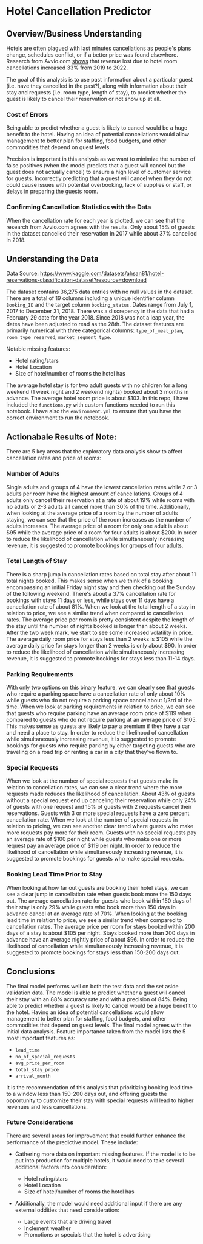 # Hotel Cancellation Predictor


## Overview/Business Understanding
Hotels are often plagued with last minutes cancellations as people's plans change, schedules conflict, or if a better price was found elsewhere. Research from Avvio.com [shows](https://www.avvio.com/2022-cancellation-rate-trends/) that revenue lost due to  hotel room cancellations increased 33% from 2019 to 2022.

The goal of this analysis is to use past information about a particular guest (i.e. have they cancelled in the past?), along with information about their stay and requests (i.e. room type, length of stay), to predict whether the guest is likely to cancel their reservation or not show up at all. 

### Cost of Errors
Being able to predict whether a guest is likely to cancel would be a huge benefit to the hotel. Having an idea of potential cancellations would allow management to better plan for staffing, food budgets, and other commodities that depend on guest levels. 

Precision is important in this analysis as we want to minimize the number of false positives (when the model predicts that a guest will cancel but the guest does not actually cancel) to ensure a high level of customer service for guests. Incorrectly predicting that a guest will cancel when they do not could cause issues with potential overbooking, lack of supplies or staff, or delays in preparing the guests room.

### Confirming Cancellation Statistics with the Data
When the cancellation rate for each year is plotted, we can see that the research from Avvio.com agrees with the results. Only about 15% of guests in the dataset cancelled their reservation in 2017 while about 37% cancelled in 2018.


## Understanding the Data
Data Source: https://www.kaggle.com/datasets/ahsan81/hotel-reservations-classification-dataset?resource=download

The dataset contains 36,275 data entries with no null values in the dataset. There are a total of 19 columns including a unique identifier column `Booking_ID` and the target column `booking_status`. 
Dates range from July 1, 2017 to December 31, 2018. There was a discrepency in the data that had a February 29 date for the year 2018. Since 2018 was not a leap year, the dates have been adjusted to read as the 28th.
The dataset features are primarily numerical with three categorical columns: `type_of_meal_plan`, `room_type_reserved`, `market_segment_type`.


Notable missing features:
- Hotel rating/stars
- Hotel Location
- Size of hotel/number of rooms the hotel has

The average hotel stay is for two adult guests with no children for a long weekend (1 week night and 2 weekend nights) booked about 3 months in advance. The average hotel room price is about $103.
In this repo, I have included the `functions.py` with custom functions needed to run this notebook. I have also the `environment.yml` to ensure that you have the correct environment to run the notebook.

## Actionabale Results of Note:

There are 5 key areas that the exploratory data analysis show to affect cancellation rates and price of rooms:

### Number of Adults

Single adults and groups of 4 have the lowest cancellation rates while 2 or 3 adults per room have the highest amount of cancellations. Groups of 4 adults only cancel their reservation at a rate of about 19% while rooms with no adults or 2-3 adults all cancel more than 30% of the time.
Additionally, when looking at the average price of a room by the number of adults staying, we can see that the price of the room increases as the number of adults increases. The average price of a room for only one adult is about \$95 while the average price of a room for four adults is about \$200.
In order to reduce the likelihood of cancellation while simultaneously increasing revenue, it is suggested to promote bookings for groups of four adults.

### Total Length of Stay

There is a sharp jump in cancellation rates based on total stay after about 11 total nights booked. This makes sense when we think of a booking encompassing an initial Friday night stay and then checking out the Sunday of the following weekend. There's about a 37% cancellation rate for bookings with stays 11 days or less, while stays over 11 days have a cancellation rate of about 81%.
When we look at the total length of a stay in relation to price, we see a similar trend when compared to cancellation rates. The average price per room is pretty consistent despite the length of the stay until the number of nights booked is longer than about 2 weeks. After the two week mark, we start to see some increased volatility in price. The average daily room price for stays less than 2 weeks is \$105 while the average daily price for stays longer than 2 weeks is only about \$90.
In order to reduce the likelihood of cancellation while simultaneously increasing revenue, it is suggested to promote bookings for stays less than 11-14 days.

### Parking Requirements

With only two options on this binary feature, we can clearly see that guests who require a parking space have a cancellation rate of only about 10% while guests who do not require a parking space cancel about 1/3rd of the time.
When we look at parking requirements in relation to price, we can see that guests who require parking have an average room price of $119 when compared to guests who do not require parking at an average price of $105. This makes sense as guests are likely to pay a premium if they have a car and need a place to stay.
In order to reduce the likelihood of cancellation while simultaneously increasing revenue, it is suggested to promote bookings for guests who require parking by either targeting guests who are traveling on a road trip or renting a car in a city that they've flown to.

### Special Requests

When we look at the number of special requests that guests make in relation to cancellation rates, we can see a clear trend where the more requests made reduces the likelihood of cancellation. About 43% of guests without a special request end up canceling their reservation while only 24% of guests with one request and 15% of guests with 2 requests cancel their reservations. Guests with 3 or more special requests have a zero percent cancellation rate.
When we look at the number of special requests in relation to pricing, we can see another clear trend where guests who make more requests pay more for their room. Guests with no special requests pay an average rate of $100 per night while guests who make one or more request pay an average price of $119 per night.
In order to reduce the likelihood of cancellation while simultaneously increasing revenue, it is suggested to promote bookings for guests who make special requests.

### Booking Lead Time Prior to Stay
When looking at how far out guests are booking their hotel stays, we can see a clear jump in cancellation rate when guests book more the 150 days out. The average cancellation rate for guests who book within 150 days of their stay is only 29% while guests who book more than 150 days in advance cancel at an average rate of 70%.
When looking at the booking lead time in relation to price, we see a similar trend when compared to cancellation rates. The average price per room for stays booked within 200 days of a stay is about $105 per night. Stays booked more than 200 days in advance have an average nightly price of about $96.
In order to reduce the likelihood of cancellation while simultaneously increasing revenue, it is suggested to promote bookings for stays less than 150-200 days out.

## Conclusions

The final model performs well on both the test data and the set aside validation data. The model is able to predict whether a guest will cancel their stay with an 88% accuracy rate and with a precision of 84%.
Being able to predict whether a guest is likely to cancel would be a huge benefit to the hotel. Having an idea of potential cancellations would allow management to better plan for staffing, food budgets, and other commodities that depend on guest levels.
The final model agrees with the initial data analysis. Feature importance taken from the model lists the 5 most important features as:

- `lead_time`
- `no_of_special_requests`
- `avg_price_per_room`
- `total_stay_price`
- `arrival_month`

It is the recommendation of this analysis that prioritizing booking lead time to a window less than 150-200 days out, and offering guests the opportunity to customize their stay with special requests will lead to higher revenues and less cancellations.

### Future Considerations

There are several areas for improvement that could further enhance the performance of the predictive model. These include:

- Gathering more data on important missing features. If the model is to be put into production for multiple hotels, it would need to take several additional factors into consideration:
  - Hotel rating/stars
  - Hotel Location
  - Size of hotel/number of rooms the hotel has

- Additionally, the model would need additional input if there are any external oddities that need consideration:
  - Large events that are driving travel
  - Inclement weather
  - Promotions or specials that the hotel is advertising 



